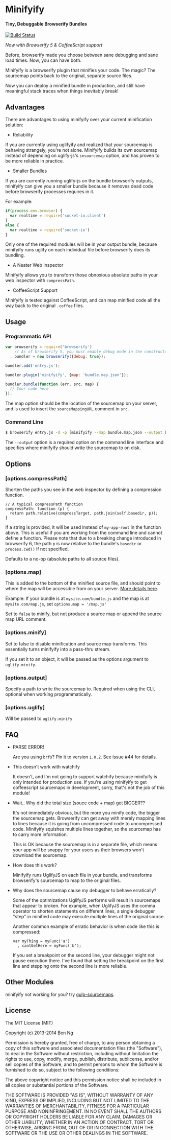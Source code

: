 Minifyify
=========
#### Tiny, Debuggable Browserify Bundles

[![Build Status](https://travis-ci.org/ben-ng/minifyify.png?branch=master)](https://travis-ci.org/ben-ng/minifyify)

*Now with Browserify 5 & CoffeeScript support*

Before, browserify made you choose between sane debugging and sane load times. Now, you can have both.

Minifyify is a browserify plugin that minifies your code. The magic? The sourcemap points back to the original, separate source files.

Now you can deploy a minified bundle in production, and still have meaningful stack traces when things inevitably break!

## Advantages

There are advantages to using minifyify over your current minification solution:


 * Reliability

If you are currently using uglifyify and realized that your sourcemap is behaving strangely, you're not alone. Minifyify builds its own sourcemap instead of depending on uglify-js's `insourcemap` option, and has proven to be more reliable in practice.

 * Smaller Bundles

If you are currently running uglify-js on the bundle browserify outputs, minifyify can give you a smaller bundle because it removes dead code before browserify processes requires in it.

For example:
```javascript
if(process.env.browser) {
  var realtime = require('socket-io.client')
}
else {
  var realtime = require('socket-io')
}
```

Only one of the required modules will be in your output bundle, because minifyify runs uglify on each individual file before browserify does its bundling.

 * A Neater Web Inspector

Minifyify allows you to transform those obnoxious absolute paths in your web inspector with `compressPath`.

 * CoffeeScript Support

Minifyify is tested against CoffeeScript, and can map minified code all the way back to the original `.coffee` files.

## Usage

### Programmatic API
```js
var browserify = require('browserify')
    // As of browserify 5, you must enable debug mode in the constructor to use minifyify
  , bundler = new browserify({debug: true});

bundler.add('entry.js');

bundler.plugin('minifyify', {map: 'bundle.map.json'});

bundler.bundle(function (err, src, map) {
  // Your code here
});
```

The map option should be the location of the sourcemap on your server, and is used to insert the `sourceMappingURL` comment in `src`.

### Command Line
```sh
$ browserify entry.js -d -p [minifyify --map bundle.map.json --output bundle.map.json] > bundle.js
```

The `--output` option is a required option on the command line interface and specifies where minifyify should write the sourcemap to on disk.

## Options

### [options.compressPath]

Shorten the paths you see in the web inspector by defining a compression function.

```
// A typical compressPath function
compressPath: function (p) {
  return path.relative(compressTarget, path.join(self.basedir, p));
}
```

If a string is provided, it will be used instead of `my-app-root` in the function above. This is useful if you are working from the command line and cannot define a function.
Please note that due to a breaking change introduced in browserify 6, the path `p` is now relative to the bundle's `basedir` or `process.cwd()` if not specified.

Defaults to a no-op (absolute paths to all source files).

### [options.map]

This is added to the bottom of the minified source file, and should point to where the map will be accessible from on your server. [More details here](http://www.html5rocks.com/en/tutorials/developertools/sourcemaps/#toc-howwork).

Example: If your bundle is at `mysite.com/bundle.js` and the map is at `mysite.com/map.js`, set `options.map = '/map.js'`

Set to `false` to minify, but not produce a source map or append the source map URL comment.

### [options.minify]

Set to false to disable minification and source map transforms. This essentially turns minifyify into a pass-thru stream.

If you set it to an object, it will be passed as the options argument to `uglify.minify`.

### [options.output]

Specify a path to write the sourcemap to. Required when using the CLI, optional when working programmatically.

### [options.uglify]

Will be passed to `uglify.minify`

## FAQ

 * PARSE ERROR!

   Are you using `brfs`? Pin it to version `1.0.2`. See issue #44 for details.

 * This doesn't work with watchify

   It doesn't, and I'm not going to support watchify because minifyify is only intended for production use. If you're using minifyify to get coffeescript sourcemaps in development, sorry, that's not the job of this module!

 * Wait.. Why did the total size (souce code + map) get BIGGER??

   It's not immediately obvious, but the more you minify code, the bigger the sourcemap gets. Browserify can get away with merely mapping lines to lines because it is going from uncompressed code to uncompressed code. Minifyify squishes multiple lines together, so the sourcemap has to carry more information.

   This is OK because the sourcemap is in a separate file, which means your app will be snappy for your users as their browsers won't download the sourcemap.

 * How does this work?

   Minifyify runs UglifyJS on each file in your bundle, and transforms browserify's sourcemap to map to the original files.

 * Why does the sourcemap cause my debugger to behave erratically?

   Some of the optimizations UglifyJS performs will result in sourcemaps that appear to broken. For example, when UglifyJS uses the comma operator to shorten statements on different lines, a single debugger "step" in minified code may execute multiple lines of the original source.

   Another common example of erratic behavior is when code like this is compressed:

   ```
   var myThing = myFunc('a')
     , cantGetHere = myFunc('b');
   ```

   If you set a breakpoint on the second line, your debugger might not pause execution there. I've found that setting the breakpoint on the first line and stepping onto the second line is more reliable.

## Other Modules

minifyify not working for you? try [gulp-sourcemaps](https://github.com/floridoo/gulp-sourcemaps).

## License

The MIT License (MIT)

Copyright (c) 2013-2014 Ben Ng

Permission is hereby granted, free of charge, to any person obtaining a copy
of this software and associated documentation files (the "Software"), to deal
in the Software without restriction, including without limitation the rights
to use, copy, modify, merge, publish, distribute, sublicense, and/or sell
copies of the Software, and to permit persons to whom the Software is
furnished to do so, subject to the following conditions:

The above copyright notice and this permission notice shall be included in
all copies or substantial portions of the Software.

THE SOFTWARE IS PROVIDED "AS IS", WITHOUT WARRANTY OF ANY KIND, EXPRESS OR
IMPLIED, INCLUDING BUT NOT LIMITED TO THE WARRANTIES OF MERCHANTABILITY,
FITNESS FOR A PARTICULAR PURPOSE AND NONINFRINGEMENT. IN NO EVENT SHALL THE
AUTHORS OR COPYRIGHT HOLDERS BE LIABLE FOR ANY CLAIM, DAMAGES OR OTHER
LIABILITY, WHETHER IN AN ACTION OF CONTRACT, TORT OR OTHERWISE, ARISING FROM,
OUT OF OR IN CONNECTION WITH THE SOFTWARE OR THE USE OR OTHER DEALINGS IN
THE SOFTWARE.
